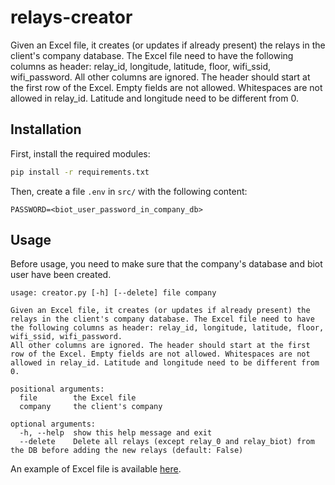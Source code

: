 # relays-creator

Given an Excel file, it creates (or updates if already present) the relays in the client's company database.
The Excel file need to have the following columns as header: relay_id, longitude, latitude, floor, wifi_ssid, wifi_password. 
All other columns are ignored.
The header should start at the first row of the Excel.
Empty fields are not allowed.
Whitespaces are not allowed in relay_id.
Latitude and longitude need to be different from 0.

## Installation

First, install the required modules:

```bash
pip install -r requirements.txt
```

Then, create a file `.env` in `src/` with the following content:

```
PASSWORD=<biot_user_password_in_company_db>
```

## Usage

Before usage, you need to make sure that the company's database and biot user have been created.

```
usage: creator.py [-h] [--delete] file company

Given an Excel file, it creates (or updates if already present) the relays in the client's company database. The Excel file need to have the following columns as header: relay_id, longitude, latitude, floor, wifi_ssid, wifi_password.
All other columns are ignored. The header should start at the first row of the Excel. Empty fields are not allowed. Whitespaces are not allowed in relay_id. Latitude and longitude need to be different from 0.

positional arguments:
  file        the Excel file
  company     the client's company

optional arguments:
  -h, --help  show this help message and exit
  --delete    Delete all relays (except relay_0 and relay_biot) from the DB before adding the new relays (default: False)
```

An example of Excel file is available [here](examples/excel.xlsx).
